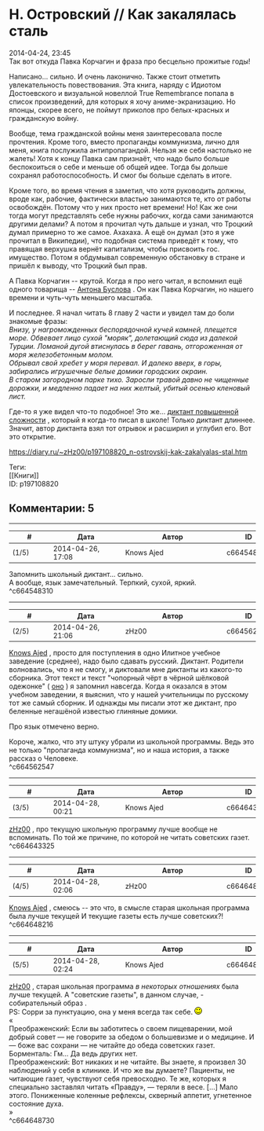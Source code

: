Н. Островский // Как закалялась сталь
=====================================

  
2014-04-24, 23:45  
 Так вот откуда Павка Корчагин и фраза про бесцельно прожитые годы!   
   
 Написано... сильно. И очень лаконично. Также стоит отметить увлекательность повествования. Эта книга, наряду с Идиотом Достоевского и визуальной новеллой True Remembrance попала в список произведений, для которых я хочу аниме-экранизацию. Но японцы, скорее всего, не поймут приколов про белых-красных и гражданскую войну.   
   
 Вообще, тема гражданской войны меня заинтересовала после прочтения. Кроме того, вместо пропаганды коммунизма, лично для меня, книга послужила антипропагандой. Нельзя же себя настолько не жалеть! Хотя к концу Павка сам признаёт, что надо было больше беспокоиться о себе и меньше об общей идее. Тогда бы дольше сохранял работоспособность. И смог бы больше сделать в итоге.   
   
 Кроме того, во время чтения я заметил, что хотя руководить должны, вроде как, рабочие, фактически властью занимаются те, кто от работы освобождён. Потому что у них просто нет времени! Но! Как же они тогда могут представлять себе нужны рабочих, когда сами занимаются другими делами? А потом я прочитал чуть дальше и узнал, что Троцкий думал примерно то же самое. Ахахаха. А ещё он думал (это я уже прочитал в Википедии), что подобная система приведёт к тому, что правящая верхушка вернёт капитализм, чтобы присвоить гос. имущество. Потом я обдумывал современную обстановку в стране и пришёл к выводу, что Троцкий был прав.   
   
 А Павка Корчагин -- крутой. Когда я про него читал, я вспомнил ещё одного товарища --  [Антона Буслова](http://mymaster.livejournal.com/414558.html?thread=21370206)  . Он как Павка Корчагин, но нашего времени и чуть-чуть меньшего масштаба.   
   
 И последнее. Я начал читать 8 главу 2 части и увидел там до боли знакомые фразы:   
  *Внизу, у нагроможденных беспорядочной кучей камней, плещется море. Обвевает лицо сухой "моряк", долетающий сюда из далекой Турции. Ломаной дугой втиснулась в берег гавань, отгороженная от моря железобетонным молом.   
 Обрывал свой хребет у моря перевал. И далеко вверх, в горы, забирались игрушечные белые домики городских окраин.   
 В старом загородном парке тихо. Заросли травой давно не чищенные дорожки, и медленно падает на них желтый, убитый осенью кленовый лист.*    
   
 Где-то я уже видел что-то подобное! Это же...  [диктант повышенной сложности](http://fictionbook.ru/author/m_p_filipchenko/sbornik_diktantov_po_russkomu_yazyiku_dl/read_online.html?page=5#part_565)  , который я когда-то писал в школе! Только диктант длиннее. Значит, автор диктанта взял тот отрывок и расширил и углубил его. Вот это открытие.   
  
<https://diary.ru/~zHz00/p197108820_n-ostrovskij-kak-zakalyalas-stal.htm>  
  
Теги:  
[[Книги]]  
ID: p197108820  


Комментарии: 5
--------------

  


---



|         #         |              Дата              |                     Автор                     |           ID           |
| --- | --- | --- | --- |
| (1/5) | 2014-04-26, 17:08 | Knows Ajed | c664548310 |

  
 Запомнить школьный диктант... сильно.   
 А вообще, язык замечательный. Терпкий, сухой, яркий.   
 ^c664548310

---



|         #         |              Дата              |                     Автор                     |           ID           |
| --- | --- | --- | --- |
| (2/5) | 2014-04-26, 21:06 | zHz00 | c664562547 |

  
  [Knows Ajed](http://Who-Knows-Ajed.diary.ru "Who Knows Ajed?")  , просто для поступления в одно Илитное учебное заведение (среднее), надо было сдавать русский. Диктант. Родители волновались, что я не смогу, и диктовали мне диктанты из какого-то сборника. Этот текст и текст "чопорный чёрт в чёрной шёлковой одежонке" (  [оно](http://pages.marsu.ru/lazarev/rus/ad4.htm)  ) я запомнил навсегда. Когда я оказался в этом учебном заведении, я выяснил, что у нашей учительницы по русскому тот же самый сборник. И однажды мы писали этот же диктант, про беленные негашёной известью глиняные домики.   
   
 Про язык отмечено верно.   
   
 Короче, жалко, что эту штуку убрали из школьной программы. Ведь это не только "пропаганда коммунизма", но и наша история, а также рассказ о Человеке.   
 ^c664562547

---



|         #         |              Дата              |                     Автор                     |           ID           |
| --- | --- | --- | --- |
| (3/5) | 2014-04-28, 00:21 | Knows Ajed | c664643325 |

  
  [zHz00](https://zHz00.diary.ru "Untitled")  , про текущую школьную программу лучше вообще не вспоминать. По той же причине, по которой не читать советских газет.   
 ^c664643325

---



|         #         |              Дата              |                     Автор                     |           ID           |
| --- | --- | --- | --- |
| (4/5) | 2014-04-28, 02:06 | zHz00 | c664648216 |

  
  [Knows Ajed](http://Who-Knows-Ajed.diary.ru "Who Knows Ajed?")  , смеюсь -- это что, в смысле старая школьная программа была лучше текущей И текущие газеты есть лучше советских?!   
 ^c664648216

---



|         #         |              Дата              |                     Автор                     |           ID           |
| --- | --- | --- | --- |
| (5/5) | 2014-04-28, 02:24 | Knows Ajed | c664648730 |

  
  [zHz00](https://zHz00.diary.ru "Untitled")  , старая школьная программа  *в некоторых отношениях*  была лучше текущей. А "советские газеты", в данном случае, - собирательный образ .   
 PS: Сорри за пунктуацию, она у меня всегда так себе. ![:)](pics/3.gif)   
 «   
 Преображенский: Если вы заботитесь о своем пищеварении, мой добрый совет — не говорите за обедом о большевизме и о медицине. И — боже вас сохрани — не читайте до обеда советских газет.   
 Борменталь: Гм… Да ведь других нет.   
 Преображенский: Вот никаких и не читайте. Вы знаете, я произвел 30 наблюдений у себя в клинике. И что же вы думаете? Пациенты, не читающие газет, чувствуют себя превосходно. Те же, которых я специально заставлял читать «Правду», — теряли в весе. […] Мало этого. Пониженные коленные рефлексы, скверный аппетит, угнетенное состояние духа.   
 »   
 ^c664648730